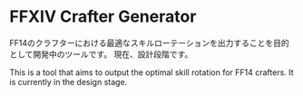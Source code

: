 # FFXIV Crafter Generator

FF14のクラフターにおける最適なスキルローテーションを出力することを目的として開発中のツールです。
現在、設計段階です。

This is a tool that aims to output the optimal skill rotation for FF14 crafters.
It is currently in the design stage.
